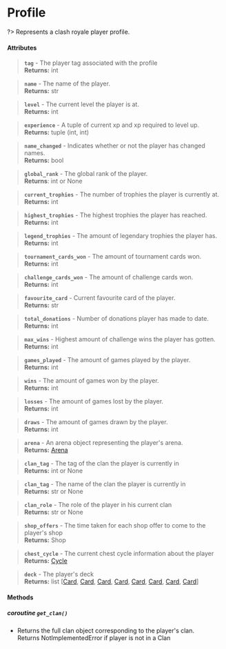# Profile
?> Represents a clash royale player profile.

#### Attributes
> **`tag`** - The player tag associated with the profile    
**Returns:** int
  
> **`name`** - The name of the player.    
**Returns:** str

> **`level`** - The current level the player is at.    
**Returns:** int

> **`experience`** - A tuple of current xp and xp required to level up.    
**Returns:** tuple (int, int)

> **`name_changed`** - Indicates whether or not the player has changed names.    
**Returns:** bool

> **`global_rank`** - The global rank of the player.    
**Returns**: int or None

> **`current_trophies`** - The number of trophies the player is currently at.
**Returns:** int
  
> **`highest_trophies`** - The highest trophies the player has reached.    
**Returns:** int
  
> **`legend_trophies`** - The amount of legendary trophies the player has.    
**Returns:** int
  
> **`tournament_cards_won`** - The amount of tournament cards won.    
**Returns:** int

> **`challenge_cards_won`** - The amount of challenge cards won.    
**Returns:** int

> **`favourite_card`** - Current favourite card of the player.    
**Returns:** str

> **`total_donations`** - Number of donations player has made to date.    
**Returns:** int

> **`max_wins`** - Highest amount of challenge wins the player has gotten.    
**Returns:** int

> **`games_played`** - The amount of games played by the player.    
**Returns:** int

> **`wins`** - The amount of games won by the player.    
**Returns:** int

> **`losses`** - The amount of games lost by the player.    
**Returns:** int

> **`draws`** - The amount of games drawn by the player.    
**Returns:** int

> **`arena`** - An arena object representing the player's arena.    
**Returns:** [Arena](arena.md)

> **`clan_tag`** - The tag of the clan the player is currently in  
**Returns:** int or None

> **`clan_tag`** - The name of the clan the player is currently in    
**Returns:** str or None

> **`clan_role`** - The role of the player in his current clan    
**Returns:** str or None

> **`shop_offers`** - The time taken for each shop offer to come to the player's shop    
**Returns:** Shop

> **`chest_cycle`** - The current chest cycle information about the player    
**Returns:** [Cycle](cycle.md)

> **`deck`** - The player's deck    
**Returns:** list [[Card](card.md), [Card](card.md), [Card](card.md), [Card](card.md), [Card](card.md), [Card](card.md), [Card](card.md), [Card](card.md)]

#### Methods

##### *coroutine* **`get_clan()`**
  * Returns the full clan object corresponding to the player's clan.    
  Returns NotImplementedError if player is not in a Clan

